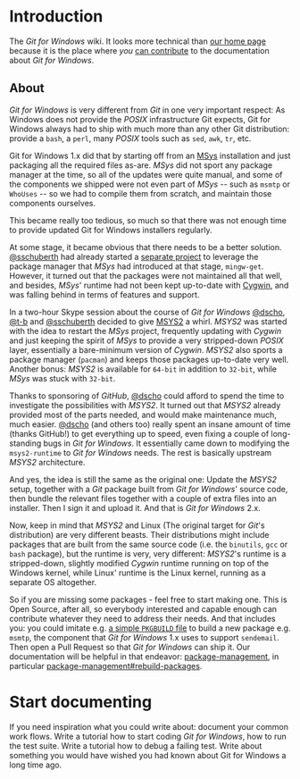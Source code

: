 # Introduction
The _Git for Windows_ wiki. It looks more technical than [our home page](https://gitforwindows.org/) because it is the place where *you* [can contribute](https://github.com/git-for-windows/git/wiki/How-to-participate) to the documentation about _Git for Windows_.

## About
_Git for Windows_ is very different from _Git_ in one very important respect: As Windows does not provide the *POSIX* infrastructure Git expects, Git for Windows  always had to ship with much more than any other Git distribution: provide a `bash`, a `perl`, many *POSIX* tools such as `sed`, `awk`, `tr`, etc.

Git for Windows 1.x did that by starting off from an [MSys](http://www.mingw.org/wiki/msys) installation and just packaging all the required files as-are. _MSys_ did not sport any package manager at the time, so all of the updates were quite manual, and some of the components we shipped were not even part of _MSys_ -- such as `msmtp` or `WhoUses` -- so we had to compile them from scratch, and maintain those components ourselves.

This became really too tedious, so much so that there was not enough time to provide updated Git for Windows installers regularly.

At some stage, it became obvious that there needs to be a better solution. [@sschuberth](https://github.com/sschuberth) had already started a [separate project](https://github.com/sschuberth/gfw-msys1-sdk) to leverage the package manager that _MSys_ had introduced at that stage, `mingw-get`. However, it turned out that the packages were not maintained all that well, and besides, _MSys_' runtime had not been kept up-to-date with [Cygwin](https://www.cygwin.com/), and was falling behind in terms of features and support.

In a two-hour Skype session about the course of _Git for Windows_ [@dscho](https://github.com/dscho), [@t-b](https://github.com/t-b) and [@sschuberth](https://github.com/sschuberth) decided to give [MSYS2](https://msys2.github.io/) a whirl. _MSYS2_ was started with the idea to restart the _MSys_ project, frequently updating with _Cygwin_ and just keeping the spirit of _MSys_ to provide a very stripped-down *POSIX* layer, essentially a bare-minimum version of _Cygwin_. _MSYS2_ also sports a package manager (`pacman`) and keeps those packages up-to-date very well. Another bonus: _MSYS2_ is available for `64-bit` in addition to `32-bit`, while _MSys_ was stuck with `32-bit`.

Thanks to sponsoring of _GitHub_, [@dscho](https://github.com/dscho) could afford to spend the time to investigate the possibilities with _MSYS2_. It turned out that _MSYS2_ already provided most of the parts needed, and would make maintenance much, much easier. [@dscho](https://github.com/dscho) (and others too) really spent an insane amount of time (thanks GitHub!) to get everything up to speed, even fixing a couple of long-standing bugs in _Git for Windows_. It essentially came down to modifying the `msys2-runtime` to _Git for Windows_ needs. The rest is basically upstream _MSYS2_ architecture.

And yes, the idea is still the same as the original one: Update the _MSYS2_ setup, together with a _Git_ package built from _Git for Windows_' source code, then bundle the relevant files together with a couple of extra files into an installer. Then I sign it and upload it. And that is _Git for Windows_ 2.x.

Now, keep in mind that _MSYS2_ and Linux (The original target for _Git_'s distribution) are very different beasts. Their distributions might include packages that are built from the same source code (i.e. the `binutils`, `gcc` or `bash` package), but the runtime is very, very different: _MSYS2_'s runtime is a stripped-down, slightly modified _Cygwin_ runtime running on top of the Windows kernel, while Linux' runtime is the Linux kernel, running as a separate OS altogether.

So if you are missing some packages - feel free to start making one. This is Open Source, after all, so everybody interested and capable enough can contribute whatever they need to address their needs. And that includes you: you could imitate e.g. [a simple `PKGBUILD` file](https://github.com/Alexpux/MINGW-packages/blob/master/mingw-w64-assimp-git/PKGBUILD) to build a new package e.g. `msmtp`, the component that _Git for Windows_ 1.x uses to support `sendemail`. Then open a Pull Request so that _Git for Windows_ can ship it. Our documentation will be helpful in that endeavor: [package-management](https://github.com/git-for-windows/git/wiki/Package-management), in particular [package-management#rebuild-packages](https://github.com/git-for-windows/git/wiki/Package-management#rebuild-packages).

# Start documenting
If you need inspiration what you could write about: document your common work flows. Write a tutorial how to start coding _Git for Windows_, how to run the test suite. Write a tutorial how to debug a failing test. Write about something you would have wished you had known about Git for Windows a long time ago.
